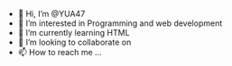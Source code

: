 - 👋 Hi, I’m @YUA47
- 👀 I’m interested in Programming and web development
- 🌱 I’m currently learning HTML
- 💞️ I’m looking to collaborate on 
- 📫 How to reach me ...

<!---
YUA47/YU'TEP is a ✨ special ✨ repository because its `README.md` (this file) appears on your GitHub profile.
You can click the Preview link to take a look at your changes.
--->
